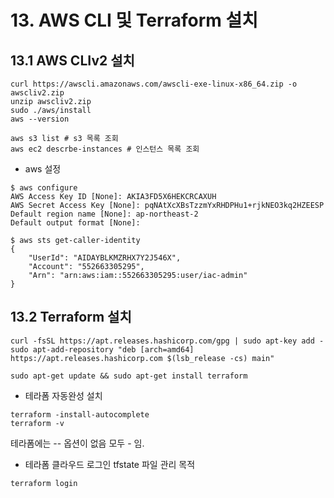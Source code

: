 # 13. AWS CLI 및 Terraform 설치

## 13.1 AWS CLIv2 설치
```shell
curl https://awscli.amazonaws.com/awscli-exe-linux-x86_64.zip -o awscliv2.zip
unzip awscliv2.zip 
sudo ./aws/install 
aws --version

aws s3 list # s3 목록 조회
aws ec2 descrbe-instances # 인스턴스 목록 조회
```

* aws 설정
```shell
$ aws configure
AWS Access Key ID [None]: AKIA3FD5X6HEKCRCAXUH
AWS Secret Access Key [None]: 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
Default region name [None]: ap-northeast-2
Default output format [None]:

$ aws sts get-caller-identity
{
    "UserId": "AIDAYBLKMZRHX7Y2J546X",
    "Account": "552663305295",
    "Arn": "arn:aws:iam::552663305295:user/iac-admin"
}
```

## 13.2 Terraform 설치
```shell
curl -fsSL https://apt.releases.hashicorp.com/gpg | sudo apt-key add -
sudo apt-add-repository "deb [arch=amd64] https://apt.releases.hashicorp.com $(lsb_release -cs) main"
```
```shell
sudo apt-get update && sudo apt-get install terraform
```

* 테라폼 자동완성 설치
```shell
terraform -install-autocomplete
terraform -v
```

테라폼에는 -- 옵션이 없음 모두 - 임.

* 테라폼 클라우드 로그인
tfstate 파일 관리 목적
```shell
terraform login
```